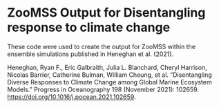 # ZooMSS Output for Disentangling response to climate change
 
These code were used to create the output for ZooMSS within the ensemble simulations published in Heneghan et al. (2021).

Heneghan, Ryan F., Eric Galbraith, Julia L. Blanchard, Cheryl Harrison, Nicolas Barrier, Catherine Bulman, William Cheung, et al. “Disentangling Diverse Responses to Climate Change among Global Marine Ecosystem Models.” Progress in Oceanography 198 (November 2021): 102659. https://doi.org/10.1016/j.pocean.2021.102659.
